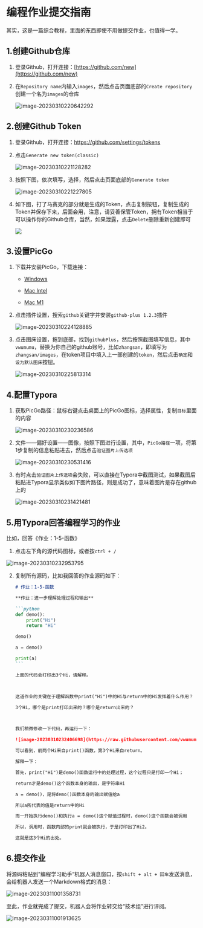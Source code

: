 # 编程作业提交指南

其实，这是一篇综合教程，里面的东西即使不用做提交作业，也值得一学。

## 1.创建Github仓库

1. 登录Github，打开连接：[https://github.com/new](https://github.com/new)

2. 在`Repository name`内输入`images`，然后点击页面底部的`Create repository`创建一个名为`images`的仓库

     ![image-20230310220642292](https://raw.githubusercontent.com/vwumumu/pics/main/image-20230310220642292.png)

## 2.创建Github Token

1. 登录Github，打开连接：https://github.com/settings/tokens

2. 点击`Generate new token(classic)`

   ![image-20230310221128282](https://raw.githubusercontent.com/vwumumu/pics/main/image-20230310221128282.png)

3. 按照下图，依次填写，选择，然后点击页面底部的`Generate token`

   ![image-20230310221227805](https://raw.githubusercontent.com/vwumumu/pics/main/image-20230310221227805.png)

4. 如下图，打了马赛克的部分就是生成的Token，点击复制按钮，复制生成的Token并保存下来，后面会用，注意，请妥善保管Token，拥有Token相当于可以操作你的Github仓库，当然，如果泄露，点击`Delete`删除重新创建即可

   ![](https://raw.githubusercontent.com/vwumumu/images/master/20230311124540.png)
   
   

## 3.设置PicGo

1. 下载并安装PicGo，下载连接：
   * [Windows](https://github.com/Molunerfinn/PicGo/releases/download/v2.3.1/PicGo-Setup-2.3.1-ia32.exe)

   * [Mac Intel](https://github.com/Molunerfinn/PicGo/releases/download/v2.3.1/PicGo-2.3.1-x64.dmg)
   * [Mac M1](https://github.com/Molunerfinn/PicGo/releases/download/v2.3.1/PicGo-2.3.1-arm64.dmg)

2. 点击插件设置，搜索`github`关键字并安装`github-plus 1.2.3`插件

   ![image-20230310224128885](https://raw.githubusercontent.com/vwumumu/images/master/image-20230310224128885.png)

3. 点击图床设置，拖到底部，找到`githubPlus`，然后按照截图填写信息，其中`vwumumu`，替换为你自己的github账号，比如`zhangsan`，即填写为`zhangsan/images`，在token项目中填入上一部创建的`token`，然后点击`确定`和`设为默认图床`按钮。

   ![image-20230310225813314](https://raw.githubusercontent.com/vwumumu/images/master/image-20230310225813314.png)

## 4.配置Typora

1. 获取PicGo路径：鼠标右键点击桌面上的PicGo图标，选择属性，复制`目标`里面的内容

   ![image-20230310230236586](https://raw.githubusercontent.com/vwumumu/images/master/image-20230310230236586.png)

2. 文件——偏好设置——图像，按照下图进行设置，其中，`PicGo路径`一项，将第1步复制的信息粘贴进去，然后点击`验证图片上传选项`

   ![image-20230310230531416](https://raw.githubusercontent.com/vwumumu/images/master/image-20230310230531416.png)

3. 有时点击`验证图片上传选项`会失败，可以直接在Typora中截图测试，如果截图后粘贴进Typora显示类似如下图片路径，则是成功了，意味着图片是存在github上的

   ![image-20230310231421481](https://raw.githubusercontent.com/vwumumu/images/master/image-20230310231421481.png)

## 5.用Typora回答编程学习的作业

比如，回答《作业：1-5-函数》

1. 点击左下角的源代码图标，或者按`ctrl + /`

![image-20230310232953795](https://raw.githubusercontent.com/vwumumu/images/master/image-20230310232953795.png)

2. 复制所有源码，比如我回答的作业源码如下：

   ~~~markdown
   # 作业：1-5-函数
   
   **作业：进一步理解处理过程和输出**
   
   ```python
   def demo():
       print("Hi")
       return "Hi"
   
   demo()
   
   a = demo()
   
   print(a)
   ```
   
   上面的代码会打印出3个Hi，请解释。
   
   
   
   这道作业的关键在于理解函数中print("Hi")中的Hi与return中的Hi发挥着什么作用？
   
   3个Hi，哪个是print打印出来的？哪个是return出来的？
   
   
   
   我们稍微修改一下代码，再运行一下：
   
   ![image-20230310232406698](https://raw.githubusercontent.com/vwumumu/images/master/image-20230310232406698.png)
   
   可以看到，前两个Hi来自print()函数，第3个Hi来自return。
   
   解释一下：
   
   首先，print("Hi")是demo()函数运行中的处理过程，这个过程只是打印一个Hi；
   
   return才是demo()这个函数本身的输出，是字符串Hi
   
   a = demo()，是将demo()函数本身的输出赋值给a
   
   所以a所代表的值是return中的Hi
   
   而一开始执行demo()和执行a = demo()这个赋值过程时，demo()这个函数会被调用
   
   所以，调用时，函数内部的print就会被执行，于是打印出了Hi2。
   
   这就是这3个Hi的出处。
   ~~~




## 6.提交作业

将源码粘贴到”编程学习助手“机器人消息窗口，按`shift + alt + 回车`发送消息，会给机器人发送一个Markdown格式的消息：

   ![image-20230311001358731](https://raw.githubusercontent.com/vwumumu/images/master/image-20230311001358731.png)



至此，作业就完成了提交，机器人会将作业转交给“技术组”进行评阅。

![image-20230311001913625](https://raw.githubusercontent.com/vwumumu/images/master/image-20230311001913625.png)
